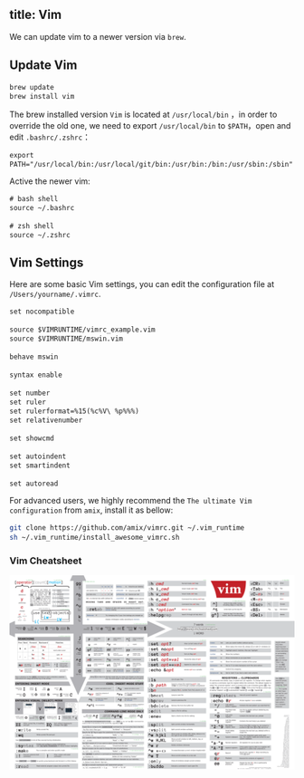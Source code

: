 title: Vim
---

We can update vim to a newer version via `brew`.

## Update Vim

```
brew update
brew install vim
```

The brew installed version `Vim` is located at  `/usr/local/bin` ，in order to override the old one, we need to export `/usr/local/bin` to `$PATH`，open and edit `.bashrc/.zshrc`：

    export PATH="/usr/local/bin:/usr/local/git/bin:/usr/bin:/bin:/usr/sbin:/sbin"

Active the newer vim:

```
# bash shell
source ~/.bashrc

# zsh shell
source ~/.zshrc
```

## Vim Settings

Here are some basic Vim settings, you can edit the configuration file at `/Users/yourname/.vimrc`.

```
set nocompatible

source $VIMRUNTIME/vimrc_example.vim
source $VIMRUNTIME/mswin.vim

behave mswin

syntax enable

set number
set ruler
set rulerformat=%15(%c%V\ %p%%%)
set relativenumber 

set showcmd

set autoindent
set smartindent

set autoread

```

For advanced users, we highly recommend the `The ultimate Vim configuration` from `amix`, install it as bellow:

```bash
git clone https://github.com/amix/vimrc.git ~/.vim_runtime
sh ~/.vim_runtime/install_awesome_vimrc.sh
```

### Vim Cheatsheet

![Vim Cheatsheet](../../../img/vim.png)
